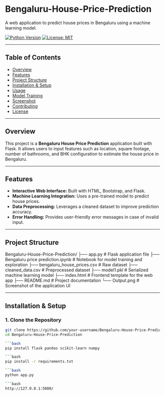 # Bengaluru-House-Price-Prediction

A web application to predict house prices in Bengaluru using a machine learning model.

[![Python Version](https://img.shields.io/badge/Python-3.7%2B-blue.svg)](https://www.python.org/)
[![License: MIT](https://img.shields.io/badge/License-MIT-yellow.svg)](LICENSE)

---

## Table of Contents

- [Overview](#overview)
- [Features](#features)
- [Project Structure](#project-structure)
- [Installation & Setup](#installation--setup)
- [Usage](#usage)
- [Model Training](#model-training)
- [Screenshot](#screenshot)
- [Contributing](#contributing)
- [License](#license)

---

## Overview

This project is a **Bengaluru House Price Prediction** application built with Flask. It allows users to input features such as location, square footage, number of bathrooms, and BHK configuration to estimate the house price in Bengaluru.

---

## Features

- **Interactive Web Interface:** Built with HTML, Bootstrap, and Flask.
- **Machine Learning Integration:** Uses a pre-trained model to predict house prices.
- **Data Preprocessing:** Leverages a cleaned dataset to improve prediction accuracy.
- **Error Handling:** Provides user-friendly error messages in case of invalid input.

---

## Project Structure

Bengaluru-House-Price-Prediction/ ├── app.py # Flask application file ├── Bengaluru price prediction.ipynb # Notebook for model training and exploration ├── bengaluru_house_prices.csv # Raw dataset ├── cleaned_data.csv # Preprocessed dataset ├── model1.pkl # Serialized machine learning model ├── index.html # Frontend template for the web app ├── README.md # Project documentation └── Output.png # Screenshot of the application UI


---

## Installation & Setup

### 1. Clone the Repository

```bash
git clone https://github.com/your-username/Bengaluru-House-Price-Prediction.git
cd Bengaluru-House-Price-Prediction

```bash
pip install flask pandas scikit-learn numpy

```bash
pip install -r requirements.txt

```bash
python app.py

```bash
http://127.0.0.1:5000/
